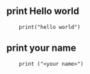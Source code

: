 ## print Hello world
        print("hello world")
        
## print your name
        print ("<your name>")
